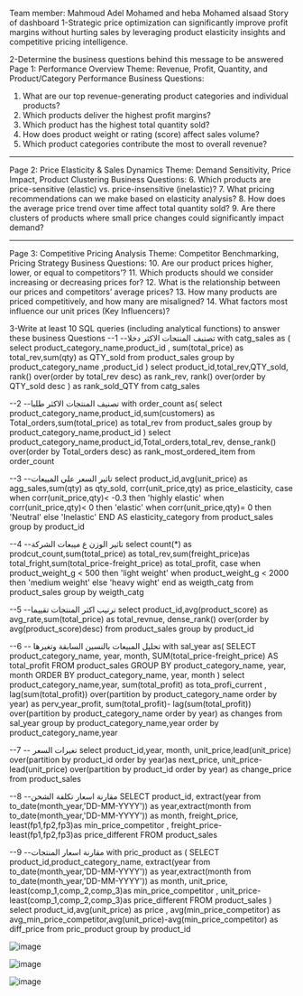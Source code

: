 Team member: Mahmoud Adel Mohamed      and   heba Mohamed alsaad 
Story of dashboard
1-Strategic price optimization can significantly improve profit margins without hurting sales  by leveraging product elasticity insights and competitive pricing intelligence.

2-Determine the business questions behind this message to be answered
Page 1: Performance Overview
Theme: Revenue, Profit, Quantity, and Product/Category Performance
Business Questions:
1.	What are our top revenue-generating product categories and individual products?
2.	Which products deliver the highest profit margins?
3.	Which product has the highest total quantity sold?
4.	How does product weight or rating (score) affect sales volume?
5.	Which product categories contribute the most to overall revenue?
________________________________________
Page 2: Price Elasticity & Sales Dynamics
Theme: Demand Sensitivity, Price Impact, Product Clustering
Business Questions:
6.	Which products are price-sensitive (elastic) vs. price-insensitive (inelastic)?
7.	What pricing recommendations can we make based on elasticity analysis?
8.	How does the average price trend over time affect total quantity sold?
9.	Are there clusters of products where small price changes could significantly impact demand?
________________________________________
Page 3: Competitive Pricing Analysis
Theme: Competitor Benchmarking, Pricing Strategy
Business Questions:
10.	Are our product prices higher, lower, or equal to competitors’?
11.	Which products should we consider increasing or decreasing prices for?
12.	What is the relationship between our prices and competitors’ average prices?
13.	How many products are priced competitively, and how many are misaligned?
14.	What factors most influence our unit prices (Key Influencers)?

3-Write at least 10 SQL queries (including analytical functions) to answer these business
Questions
--1
--تصنيف المنتجات الاكثر دخلا 
with catg_sales as (
select product_category_name,product_id , sum(total_price) as total_rev,sum(qty) as QTY_sold
from product_sales
group by product_category_name ,product_id
)
select product_id,total_rev,QTY_sold,
rank() over(order by total_rev desc) as rank_rev,
rank() over(order by QTY_sold desc ) as rank_sold_QTY
from catg_sales

--2
--تصنيف المنتجات الاكثر طلبا 
with order_count as(
select product_category_name,product_id,sum(customers) as Total_orders,sum(total_price) as total_rev
from product_sales
group by product_category_name,product_id
)
select product_category_name,product_id,Total_orders,total_rev,
dense_rank() over(order by Total_orders desc) as rank_most_ordered_item
from order_count

--3
--تاثير السعر علي المييعات 
select product_id,avg(unit_price) as agg_sales,sum(qty) as qty_sold,
corr(unit_price,qty) as price_elasticity,
case
  when corr(unit_price,qty)< -0.3 then 'highly elastic'
  when corr(unit_price,qty)< 0 then 'elastic'
  when corr(unit_price,qty)= 0 then 'Neutral'
  else
  'Inelastic'
  END AS elasticity_category
from product_sales
group by product_id

--4
--تاثير الوزن ع ميبعات الشركة 
select count(*) as prodcut_count,sum(total_price) as total_rev,sum(freight_price)as total_fright,sum(total_price-freight_price) as total_profit,
case 
when product_weight_g < 500 then 'light weight'
when product_weight_g < 2000 then 'medium weight'
else 'heavy wight'
end as weigth_catg
from product_sales
group by weigth_catg

--5
--ترتيب اكثر المنتجات تقييما
select product_id,avg(product_score) as avg_rate,sum(total_price) as total_revnue, dense_rank() over(order by avg(product_score)desc)
from product_sales
group by product_id

--6
-- تحليل المبيعات بالنسين السابقة وتغيرها 
with sal_year as(
SELECT 
  product_category_name,
  year,
  month,
  SUM(total_price-freight_price) AS total_profit
FROM product_sales
GROUP BY 
  product_category_name,
  year,
  month
ORDER BY 
  product_category_name, year, month
)
select product_category_name,year, sum(total_profit) as tota_profi_current , lag(sum(total_profit)) over(partition by product_category_name order by year) as perv_year_profit,
sum(total_profit)- lag(sum(total_profit)) over(partition by product_category_name order by year) as changes
from sal_year
group by product_category_name,year
order by product_category_name,year

--7
-- تغيرات السعر
select product_id,year, month,
unit_price,lead(unit_price) over(partition by product_id order by year)as  next_price,
unit_price-lead(unit_price) over(partition by product_id order by year) as change_price
from product_sales

--8
--مقارنة اسعار تكلفة الشحن 
SELECT product_id, extract(year from to_date(month_year,'DD-MM-YYYY')) as year,extract(month from to_date(month_year,'DD-MM-YYYY')) as month, freight_price,
least(fp1,fp2,fp3)as min_price_competitor ,
freight_price-least(fp1,fp2,fp3)as price_different
FROM product_sales

--9
--مقارنة اسعار المنتجات 
with pric_product as (
SELECT product_id,product_category_name, extract(year from to_date(month_year,'DD-MM-YYYY')) as year,extract(month from to_date(month_year,'DD-MM-YYYY')) as month, unit_price,
least(comp_1,comp_2,comp_3)as min_price_competitor ,
unit_price-least(comp_1,comp_2,comp_3)as price_different
FROM product_sales
)
select product_id,avg(unit_price) as price , avg(min_price_competitor) as avg_min_price_competitor,avg(unit_price)-avg(min_price_competitor) as diff_price
from pric_product
group by product_id

![image](https://github.com/user-attachments/assets/8c94f70d-5f2c-4773-bed5-53b1ea36ad23)


![image](https://github.com/user-attachments/assets/aa7f1e8b-a5ca-451d-8478-36d518985203)


![image](https://github.com/user-attachments/assets/0a6c9c46-fb22-4a04-ab09-5b53a8ea5a45)

